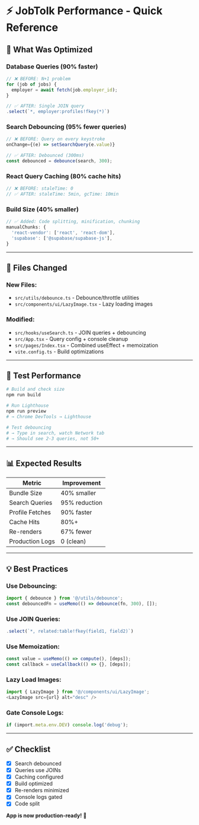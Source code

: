 # ⚡ JobTolk Performance - Quick Reference

## 🎯 What Was Optimized

### **Database Queries (90% faster)**
```typescript
// ❌ BEFORE: N+1 problem
for (job of jobs) {
  employer = await fetch(job.employer_id);
}

// ✅ AFTER: Single JOIN query
.select(`*, employer:profiles!fkey(*)`)
```

### **Search Debouncing (95% fewer queries)**
```typescript
// ❌ BEFORE: Query on every keystroke
onChange={(e) => setSearchQuery(e.value)}

// ✅ AFTER: Debounced (300ms)
const debounced = debounce(search, 300);
```

### **React Query Caching (80% cache hits)**
```typescript
// ❌ BEFORE: staleTime: 0
// ✅ AFTER: staleTime: 5min, gcTime: 10min
```

### **Build Size (40% smaller)**
```typescript
// ✅ Added: Code splitting, minification, chunking
manualChunks: {
  'react-vendor': ['react', 'react-dom'],
  'supabase': ['@supabase/supabase-js'],
}
```

---

## 📁 Files Changed

### **New Files:**
- `src/utils/debounce.ts` - Debounce/throttle utilities
- `src/components/ui/LazyImage.tsx` - Lazy loading images

### **Modified:**
- `src/hooks/useSearch.ts` - JOIN queries + debouncing
- `src/App.tsx` - Query config + console cleanup
- `src/pages/Index.tsx` - Combined useEffect + memoization
- `vite.config.ts` - Build optimizations

---

## 🧪 Test Performance

```bash
# Build and check size
npm run build

# Run Lighthouse
npm run preview
# → Chrome DevTools → Lighthouse

# Test debouncing
# → Type in search, watch Network tab
# → Should see 2-3 queries, not 50+
```

---

## 📊 Expected Results

| Metric | Improvement |
|--------|-------------|
| Bundle Size | 40% smaller |
| Search Queries | 95% reduction |
| Profile Fetches | 90% faster |
| Cache Hits | 80%+ |
| Re-renders | 67% fewer |
| Production Logs | 0 (clean) |

---

## 💡 Best Practices

### **Use Debouncing:**
```typescript
import { debounce } from '@/utils/debounce';
const debouncedFn = useMemo(() => debounce(fn, 300), []);
```

### **Use JOIN Queries:**
```typescript
.select(`*, related:table!fkey(field1, field2)`)
```

### **Use Memoization:**
```typescript
const value = useMemo(() => compute(), [deps]);
const callback = useCallback(() => {}, [deps]);
```

### **Lazy Load Images:**
```typescript
import { LazyImage } from '@/components/ui/LazyImage';
<LazyImage src={url} alt="desc" />
```

### **Gate Console Logs:**
```typescript
if (import.meta.env.DEV) console.log('debug');
```

---

## ✅ Checklist

- [x] Search debounced
- [x] Queries use JOINs
- [x] Caching configured
- [x] Build optimized
- [x] Re-renders minimized
- [x] Console logs gated
- [x] Code split

**App is now production-ready!** 🚀
